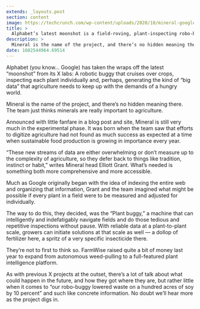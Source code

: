 ```yaml
--- 
extends: _layouts.post 
section: content 
image: https://techcrunch.com/wp-content/uploads/2020/10/mineral-google-1.jpg?w=534 
title: > 
  Alphabet’s latest moonshot is a field-roving, plant-inspecting robo-buggy – TechCrunch 
description: > 
  Mineral is the name of the project, and there’s no hidden meaning there.The team just thinks minerals are really important to agriculture.Announced with little fanfare in a blog post and site, Mineral is still very much in the experimental phase.With reliable data at a plant-to-plant scale, growers can initiate solutions at that scale as well — a dollop of fertilizer here, a spritz of a very specific insecticide there.FarmWise raised quite a bit of money last year to expand from autonomous weed-pulling to a full-featured plant intelligence platform. 
date: 1602544964.69514 
--- 
```

Alphabet (you know… Google) has taken the wraps off the latest “moonshot” from its X labs: A robotic buggy that cruises over crops, inspecting each plant individually and, perhaps, generating the kind of “big data” that agriculture needs to keep up with the demands of a hungry world.

Mineral is the name of the project, and there’s no hidden meaning there. The team just thinks minerals are really important to agriculture.

Announced with little fanfare in a blog post and site, Mineral is still very much in the experimental phase. It was born when the team saw that efforts to digitize agriculture had not found as much success as expected at a time when sustainable food production is growing in importance every year.

“These new streams of data are either overwhelming or don’t measure up to the complexity of agriculture, so they defer back to things like tradition, instinct or habit,” writes Mineral head Elliott Grant. What’s needed is something both more comprehensive and more accessible.

Much as Google originally began with the idea of indexing the entire web and organizing that information, Grant and the team imagined what might be possible if every plant in a field were to be measured and adjusted for individually.

The way to do this, they decided, was the “Plant buggy,” a machine that can intelligently and indefatigably navigate fields and do those tedious and repetitive inspections without pause. With reliable data at a plant-to-plant scale, growers can initiate solutions at that scale as well — a dollop of fertilizer here, a spritz of a very specific insecticide there.

They’re not to first to think so. FarmWise raised quite a bit of money last year to expand from autonomous weed-pulling to a full-featured plant intelligence platform.

As with previous X projects at the outset, there’s a lot of talk about what could happen in the future, and how they got where they are, but rather little when it comes to “our robo-buggy lowered waste on a hundred acres of soy by 10 percent” and such like concrete information. No doubt we’ll hear more as the project digs in.
